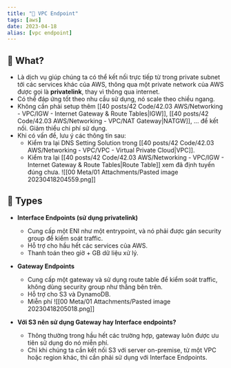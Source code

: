 ```yaml
---
title: "🌱 VPC Endpoint"
tags: [aws]
date: 2023-04-18
alias: [vpc endpoint]
---
```


## 🌿 What?
- Là dịch vụ giúp chúng ta có thể kết nối trực tiếp từ trong private subnet tới các services khác của AWS, thông qua một private network của AWS được gọi là **privatelink**, thay vì thông qua internet.
- Có thể đáp ứng tốt theo nhu cầu sử dụng, nó scale theo chiều ngang.
- Không cần phải setup thêm [[40 posts/42 Code/42.03 AWS/Networking - VPC/IGW - Internet Gateway & Route Tables|IGW]], [[40 posts/42 Code/42.03 AWS/Networking - VPC/NAT Gateway|NATGW]], ... để kết nối. Giảm thiểu chi phí sử dụng.
- Khi có vấn đề, lưu ý các thông tin sau:
	- Kiểm tra lại DNS Setting Solution trong [[40 posts/42 Code/42.03 AWS/Networking - VPC/VPC - Virtual Private Cloud|VPC]].
	- Kiểm tra lại [[40 posts/42 Code/42.03 AWS/Networking - VPC/IGW - Internet Gateway & Route Tables|Route Table]] xem đã định tuyến đúng chưa.
![[00 Meta/01 Attachments/Pasted image 20230418204559.png]]

## 🌿 Types
- **Interface Endpoints (sử dụng privatelink)**
	- Cung cấp một ENI như một entrypoint, và nó phải được gán security group để kiểm soát traffic.
	- Hỗ trợ cho hầu hết các services của AWS.
	- Thanh toán theo giờ + GB dữ liệu xử lý.
- **Gateway Endpoints**
	- Cung cấp một gateway và sử dụng route table để kiểm soát traffic, không dùng security group như thằng bên trên.
	- Hỗ trợ cho S3 và DynamoDB.
	- Miễn phí
![[00 Meta/01 Attachments/Pasted image 20230418205018.png]]

- **Với S3 nên sử dụng Gateway hay Interface endpoints?**
	- Thông thường trong hầu hết các trường hợp, gateway luôn được ưu tiên sử dụng do nó miễn phí.
	- Chỉ khi chúng ta cần kết nối S3 với server on-premise, từ một VPC hoặc region khác, thì cần phải sử dụng với Interface Endpoints.
